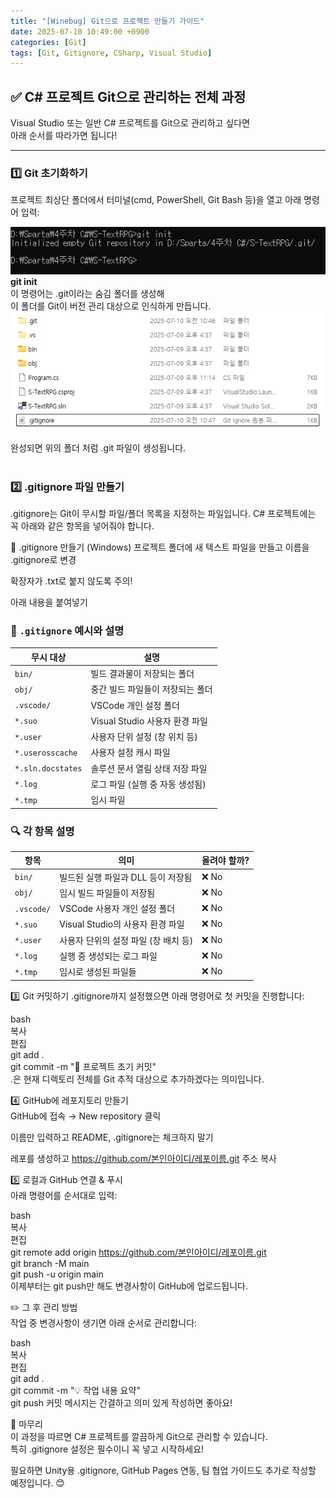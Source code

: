 ```yaml
---
title: "[Winebug] Git으로 프로젝트 만들기 가이드"
date: 2025-07-10 10:49:00 +0900
categories: [Git]
tags: [Git, Gitignore, CSharp, Visual Studio]
---
```


## ✅ C# 프로젝트 Git으로 관리하는 전체 과정

Visual Studio 또는 일반 C# 프로젝트를 Git으로 관리하고 싶다면  
아래 순서를 따라가면 됩니다!

---

### 1️⃣ Git 초기화하기

프로젝트 최상단 폴더에서 터미널(cmd, PowerShell, Git Bash 등)을 열고 아래 명령어 입력:

![Git-Init.jpg](assets/img/Git/Git-Tracking.jpg)  
**git init**  
이 명령어는 .git이라는 숨김 폴더를 생성해  
이 폴더를 Git이 버전 관리 대상으로 인식하게 만듭니다.  
![Git-Init.jpg](assets/img/Git/Git-Tracking2.jpg)  
<br>
완성되면 위의 폴더 처럼 .git 파일이 생성됩니다.  
<br>
### 2️⃣ .gitignore 파일 만들기
.gitignore는 Git이 무시할 파일/폴더 목록을 지정하는 파일입니다.
C# 프로젝트에는 꼭 아래와 같은 항목을 넣어줘야 합니다.

📄 .gitignore 만들기 (Windows)
프로젝트 폴더에 새 텍스트 파일을 만들고 이름을 .gitignore로 변경

확장자가 .txt로 붙지 않도록 주의!

아래 내용을 붙여넣기

### 📄 `.gitignore` 예시와 설명

| 무시 대상           | 설명                                           |
|---------------------|------------------------------------------------|
| `bin/`              | 빌드 결과물이 저장되는 폴더                   |
| `obj/`              | 중간 빌드 파일들이 저장되는 폴더              |
| `.vscode/`          | VSCode 개인 설정 폴더                         |
| `*.suo`             | Visual Studio 사용자 환경 파일                |
| `*.user`            | 사용자 단위 설정 (창 위치 등)                |
| `*.userosscache`    | 사용자 설정 캐시 파일                         |
| `*.sln.docstates`   | 솔루션 문서 열림 상태 저장 파일               |
| `*.log`             | 로그 파일 (실행 중 자동 생성됨)              |
| `*.tmp`             | 임시 파일                                     |


### 🔍 각 항목 설명

| 항목        | 의미                                               | 올려야 할까? |
|-------------|----------------------------------------------------|---------------|
| `bin/`      | 빌드된 실행 파일과 DLL 등이 저장됨                | ❌ No         |
| `obj/`      | 임시 빌드 파일들이 저장됨                          | ❌ No         |
| `.vscode/`  | VSCode 사용자 개인 설정 폴더                      | ❌ No         |
| `*.suo`     | Visual Studio의 사용자 환경 파일                  | ❌ No         |
| `*.user`    | 사용자 단위의 설정 파일 (창 배치 등)              | ❌ No         |
| `*.log`     | 실행 중 생성되는 로그 파일                        | ❌ No         |
| `*.tmp`     | 임시로 생성된 파일들                              | ❌ No         |


3️⃣ Git 커밋하기
.gitignore까지 설정했으면 아래 명령어로 첫 커밋을 진행합니다:

bash  
복사  
편집  
git add .  
git commit -m "🎉 프로젝트 초기 커밋"  
.은 현재 디렉토리 전체를 Git 추적 대상으로 추가하겠다는 의미입니다.  
  
4️⃣ GitHub에 레포지토리 만들기  
GitHub에 접속 → New repository 클릭  
  
이름만 입력하고 README, .gitignore는 체크하지 말기  
  
레포를 생성하고 https://github.com/본인아이디/레포이름.git 주소 복사  
  
5️⃣ 로컬과 GitHub 연결 & 푸시  
아래 명령어를 순서대로 입력:  
  
bash  
복사  
편집  
git remote add origin https://github.com/본인아이디/레포이름.git  
git branch -M main  
git push -u origin main  
이제부터는 git push만 해도 변경사항이 GitHub에 업로드됩니다.  
  
✏️ 그 후 관리 방법  
작업 중 변경사항이 생기면 아래 순서로 관리합니다:  
  
bash  
복사  
편집  
git add .  
git commit -m "💡 작업 내용 요약"  
git push
커밋 메시지는 간결하고 의미 있게 작성하면 좋아요!  
  
🧼 마무리  
이 과정을 따르면 C# 프로젝트를 깔끔하게 Git으로 관리할 수 있습니다.  
특히 .gitignore 설정은 필수이니 꼭 넣고 시작하세요!  
  
필요하면 Unity용 .gitignore, GitHub Pages 연동, 팀 협업 가이드도 추가로 작성할 예정입니다. 😊  

